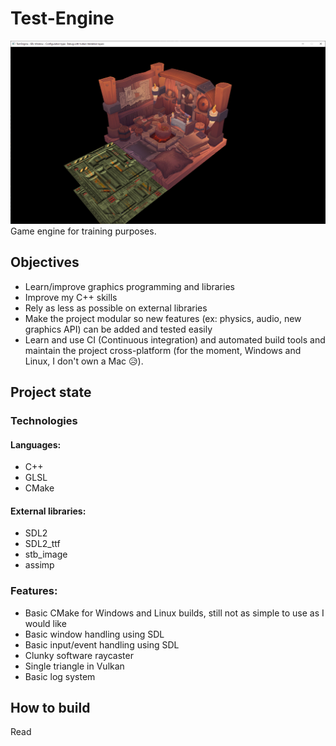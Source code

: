 # Test-Engine
![](Resources/Doc/2meshes.png)
Game engine for training purposes.

## Objectives

* Learn/improve graphics programming and libraries
* Improve my C++ skills
* Rely as less as possible on external libraries
* Make the project modular so new features (ex: physics, audio, new graphics API) can be added and tested easily
* Learn and use CI (Continuous integration) and automated build tools and maintain the project cross-platform (for the moment, Windows and Linux, I don't own a Mac 😥).

## Project state

### Technologies

#### Languages:

* C++ 
* GLSL
* CMake

#### External libraries:

* SDL2
* SDL2_ttf
* stb_image
* assimp

### Features:

* Basic CMake for Windows and Linux builds, still not as simple to use as I would like
* Basic window handling using SDL
* Basic input/event handling using SDL
* Clunky software raycaster
* Single triangle in Vulkan
* Basic log system

## How to build

Read [](#BUILD.md)
